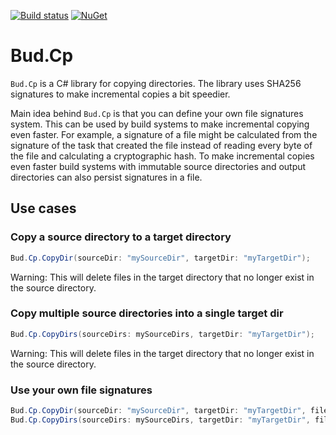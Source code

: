 [![Build status](https://ci.appveyor.com/api/projects/status/o6n3jbawcrj2wxp2/branch/master?svg=true)](https://ci.appveyor.com/project/urbas/bud-cp/branch/master)
 [![NuGet](https://img.shields.io/nuget/v/Bud.Cp.svg)](https://www.nuget.org/packages/Bud.Cp/)



# Bud.Cp

`Bud.Cp` is a C# library for copying directories. The library uses SHA256 signatures to make incremental copies a bit speedier.

Main idea behind `Bud.Cp` is that you can define your own file signatures system. This can be used by build systems to make incremental copying even faster. For example, a signature of a file might be calculated from the signature of the task that created the file instead of reading every byte of the file and calculating a cryptographic hash. To make incremental copies even faster build systems with immutable source directories and output directories can also persist signatures in a file.


## Use cases


### Copy a source directory to a target directory

```csharp
Bud.Cp.CopyDir(sourceDir: "mySourceDir", targetDir: "myTargetDir");
```

Warning: This will delete files in the target directory that no longer exist in the source directory.


### Copy multiple source directories into a single target dir

```csharp
Bud.Cp.CopyDirs(sourceDirs: mySourceDirs, targetDir: "myTargetDir");
```

Warning: This will delete files in the target directory that no longer exist in the source directory.


### Use your own file signatures

```csharp
Bud.Cp.CopyDir(sourceDir: "mySourceDir", targetDir: "myTargetDir", fileSignatures: new MyFileSignatures());
Bud.Cp.CopyDirs(sourceDirs: mySourceDirs, targetDir: "myTargetDir", fileSignatures: new MyFileSignatures());
```